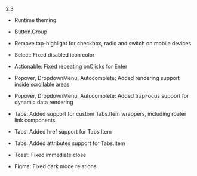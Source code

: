 2.3

- Runtime theming
- Button.Group

- Remove tap-highlight for checkbox, radio and switch on mobile devices
- Select: Fixed disabled icon color

- Actionable: Fixed repeating onClicks for Enter
- Popover, DropdownMenu, Autocomplete: Added rendering support inside scrollable areas
- Popover, DropdownMenu, Autocomplete: Added trapFocus support for dynamic data rendering

- Tabs: Added support for custom Tabs.Item wrappers, including router link components
- Tabs: Added href support for Tabs.Item
- Tabs: Added attributes support for Tabs.Item

- Toast: Fixed immediate close

- Figma: Fixed dark mode relations

